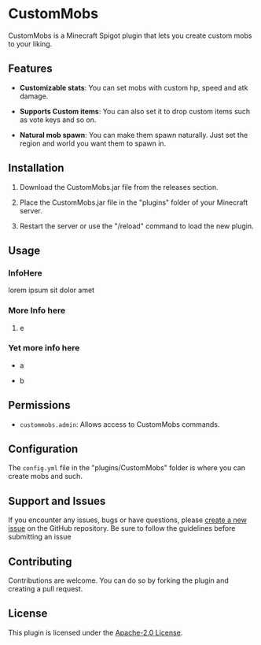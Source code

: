 # CustomMobs

CustomMobs is a Minecraft Spigot plugin that lets you create custom mobs to your liking. 

## Features

- **Customizable stats**: You can set mobs with custom hp, speed and atk damage.

- **Supports Custom items**: You can also set it to drop custom items such as vote keys and so on.

- **Natural mob spawn**: You can make them spawn naturally. Just set the region and world you want them to spawn in.

## Installation

1. Download the CustomMobs.jar file from the releases section.

2. Place the CustomMobs.jar file in the "plugins" folder of your Minecraft server.

3. Restart the server or use the "/reload" command to load the new plugin.

## Usage

### InfoHere

lorem ipsum sit dolor amet

### More Info here

1. e

### Yet more info here

- a

- b

## Permissions

- `custommobs.admin`: Allows access to CustomMobs commands.

## Configuration

The `config.yml` file in the "plugins/CustomMobs" folder is where you can create mobs and such.

## Support and Issues

If you encounter any issues, bugs or have questions, please [create a new issue](https://github.com/FlamingH0rse/CustomMobs/issues) on the GitHub repository. Be sure to follow the guidelines before submitting an issue

## Contributing

Contributions are welcome. You can do so by forking the plugin and creating a pull request.

## License

This plugin is licensed under the [Apache-2.0 License](LICENSE.md).
